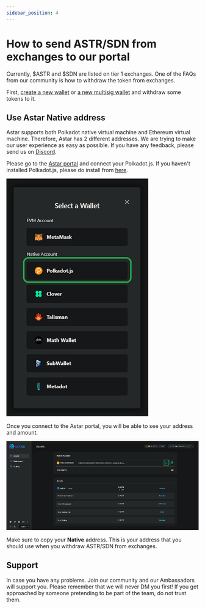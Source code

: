 ```yaml
---
sidebar_position: 4
---
```


# How to send ASTR/SDN from exchanges to our portal

Currently, $ASTR and $SDN are listed on tier 1 exchanges. One of the FAQs from our community is how to withdraw the token from exchanges.

First, [create a new wallet](create-wallet.md) or [a new multisig wallet](create-multisig.md) and withdraw some tokens to it.

## Use Astar Native address

[Discord]: https://discord.gg/uNUN9Vxak2

Astar supports both Polkadot native virtual machine and Ethereum virtual machine. Therefore, Astar has 2 different addresses. We are trying to make our user experience as easy as possible. If you have any feedback, please send us on [Discord].

[Astar portal]: https://portal.astar.network/#/balance/wallet

Please go to the [Astar portal] and connect your Polkadot.js. If you haven't installed Polkadot.js, please do install from [here](https://polkadot.js.org/extension/).

![14](img/14.png)

Once you connect to the Astar portal, you will be able to see your address and amount.

![15](img/15.png)

Make sure to copy your **Native** address. This is your address that you should use when you withdraw ASTR/SDN from exchanges.

## Support

In case you have any problems. Join our community and our Ambassadors will support you. Please remember that we will never DM you first! If you get approached by someone pretending to be part of the team, do not trust them.
